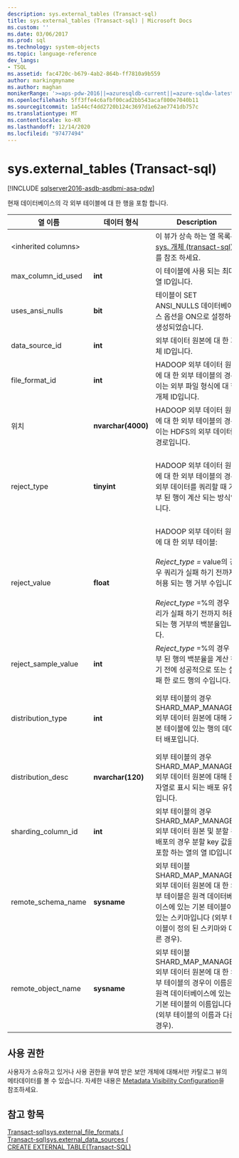 ```yaml
---
description: sys.external_tables (Transact-sql)
title: sys.external_tables (Transact-sql) | Microsoft Docs
ms.custom: ''
ms.date: 03/06/2017
ms.prod: sql
ms.technology: system-objects
ms.topic: language-reference
dev_langs:
- TSQL
ms.assetid: fac4720c-b679-4ab2-864b-ff7810a9b559
author: markingmyname
ms.author: maghan
monikerRange: '>=aps-pdw-2016||=azuresqldb-current||=azure-sqldw-latest||>=sql-server-2016||>=sql-server-linux-2017||=azuresqldb-mi-current'
ms.openlocfilehash: 5ff3ffe4c6afbf00cad2bb543acaf800e7040b11
ms.sourcegitcommit: 1a544cf4dd2720b124c3697d1e62ae7741db757c
ms.translationtype: MT
ms.contentlocale: ko-KR
ms.lasthandoff: 12/14/2020
ms.locfileid: "97477494"
---
```

# <a name="sysexternal_tables-transact-sql"></a>sys.external_tables (Transact-sql)
[!INCLUDE [sqlserver2016-asdb-asdbmi-asa-pdw](../../includes/applies-to-version/sqlserver2016-asdb-asdbmi-asa-pdw.md)]

  현재 데이터베이스의 각 외부 테이블에 대 한 행을 포함 합니다.  
  
|열 이름|데이터 형식|Description|범위|  
|-----------------|---------------|-----------------|-----------|  
|\<inherited columns>||이 뷰가 상속 하는 열 목록은 [sys. 개체 &#40;transact-sql&#41;](../../relational-databases/system-catalog-views/sys-objects-transact-sql.md)를 참조 하세요.||  
|max_column_id_used|**int**|이 테이블에 사용 되는 최대 열 ID입니다.||  
|uses_ansi_nulls|**bit**|테이블이 SET ANSI_NULLS 데이터베이스 옵션을 ON으로 설정하여 생성되었습니다.||  
|data_source_id|**int**|외부 데이터 원본에 대 한 개체 ID입니다.||  
|file_format_id|**int**|HADOOP 외부 데이터 원본에 대 한 외부 테이블의 경우이는 외부 파일 형식에 대 한 개체 ID입니다.||  
|위치|**nvarchar(4000)**|HADOOP 외부 데이터 원본에 대 한 외부 테이블의 경우이는 HDFS의 외부 데이터 경로입니다.||  
|reject_type|**tinyint**|HADOOP 외부 데이터 원본에 대 한 외부 테이블의 경우 외부 데이터를 쿼리할 때 거부 된 행이 계산 되는 방식입니다.|VALUE-거부 된 행 수입니다.<br /><br /> 백분율-거부 된 행의 백분율입니다.|  
|reject_value|**float**|HADOOP 외부 데이터 원본에 대 한 외부 테이블:<br /><br /> *Reject_type =* value의 경우 쿼리가 실패 하기 전까지 허용 되는 행 거부 수입니다.<br /><br /> *Reject_type* =%의 경우 쿼리가 실패 하기 전까지 허용 되는 행 거부의 백분율입니다.||  
|reject_sample_value|**int**|*Reject_type* =%의 경우 거부 된 행의 백분율을 계산 하기 전에 성공적으로 또는 실패 한 로드 행의 수입니다.|Reject_type = VALUE 인 경우 NULL입니다.|  
|distribution_type|**int**|외부 테이블의 경우 SHARD_MAP_MANAGER 외부 데이터 원본에 대해 기본 테이블에 있는 행의 데이터 배포입니다.|0-분할 된<br /><br /> 1-복제 됨<br /><br /> 2 라운드 로빈|  
|distribution_desc|**nvarchar(120)**|외부 테이블의 경우 SHARD_MAP_MANAGER 외부 데이터 원본에 대해 문자열로 표시 되는 배포 유형입니다.||  
|sharding_column_id|**int**|외부 테이블의 경우 SHARD_MAP_MANAGER 외부 데이터 원본 및 분할 된 배포의 경우 분할 key 값을 포함 하는 열의 열 ID입니다.||  
|remote_schema_name|**sysname**|외부 테이블 SHARD_MAP_MANAGER 외부 데이터 원본에 대 한 외부 테이블은 원격 데이터베이스에 있는 기본 테이블이 있는 스키마입니다 (외부 테이블이 정의 된 스키마와 다른 경우).||  
|remote_object_name|**sysname**|외부 테이블 SHARD_MAP_MANAGER 외부 데이터 원본에 대 한 외부 테이블의 경우이 이름은 원격 데이터베이스에 있는 기본 테이블의 이름입니다 (외부 테이블의 이름과 다른 경우).||  
  
## <a name="permissions"></a>사용 권한  
 사용자가 소유하고 있거나 사용 권한을 부여 받은 보안 개체에 대해서만 카탈로그 뷰의 메타데이터를 볼 수 있습니다. 자세한 내용은 [Metadata Visibility Configuration](../../relational-databases/security/metadata-visibility-configuration.md)을 참조하세요.  
  
## <a name="see-also"></a>참고 항목  
 [Transact-sql&#41;sys.external_file_formats &#40;](../../relational-databases/system-catalog-views/sys-external-file-formats-transact-sql.md)   
 [Transact-sql&#41;sys.external_data_sources &#40;](../../relational-databases/system-catalog-views/sys-external-data-sources-transact-sql.md)   
 [CREATE EXTERNAL TABLE&#40;Transact-SQL&#41;](../../t-sql/statements/create-external-table-transact-sql.md)  
  
  

